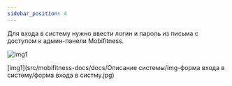 ```yaml
---
sidebar_position: 4
---
```


Для входа в систему нужно ввести логин и пароль из письма с доступом к админ-панели Mobifitness.

![img1](./img-форма%20входа%20в%20систему/image_2024-05-31_20-57-08.png)

[img1](src/mobifitness-docs/docs/Описание системы/img-форма входа в систему/форма входа в систму.jpg)